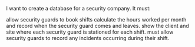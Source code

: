 I want to create a database for a security company. It must:

allow security guards to book shifts 
calculate the hours worked per month and record when the security guard comes and leaves.
show the client and site where each security guard is stationed for each shift.
must allow security guards to record any incidents occurring during their shift.

